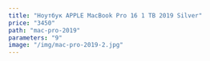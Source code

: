 ```yaml
---
title: "Ноутбук APPLE MacBook Pro 16 1 TB 2019 Silver"
price: "3450"
path: "mac-pro-2019"
parameters: "9"
image: "/img/mac-pro-2019-2.jpg"
---
```

